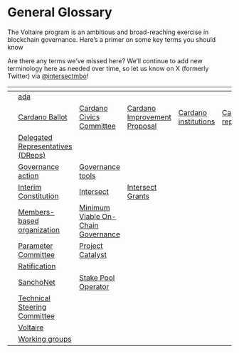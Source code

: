 # General Glossary

The Voltaire program is an ambitious and broad-reaching exercise in blockchain governance. Here’s a primer on some key terms you should know

Are there any terms we’ve missed here? We’ll continue to add new terminology here as needed over time, so let us know on X (formerly Twitter) via [@intersectmbo](https://twitter.com/IntersectMBO)!

<table data-view="cards"><thead><tr><th data-type="content-ref"></th><th></th><th></th><th></th><th></th><th></th><th></th><th></th><th></th><th></th><th></th><th></th><th></th><th data-hidden data-card-cover data-type="files"></th><th data-hidden data-card-target data-type="content-ref"></th></tr></thead><tbody><tr><td></td><td><a href="a/ada.md">ada</a></td><td></td><td></td><td></td><td></td><td></td><td></td><td></td><td></td><td></td><td></td><td></td><td><a href="../../.gitbook/assets/A.png">A.png</a></td><td><a href="a/">a</a></td></tr><tr><td></td><td><a href="c/cardano-ballot.md">Cardano Ballot</a></td><td><a href="c/cardano-civics-committee.md">Cardano Civics Committee</a></td><td><a href="../../intersect-operational-services/2025-request-for-proposal/key-terms/cardano-improvement-proposal-cip.md">Cardano Improvement Proposal</a></td><td><a href="c/cardano-institutions.md">Cardano institutions</a></td><td><a href="c/cardano-repositories.md">Cardano repositories</a></td><td><a href="../../cardano/cardano-governance/key-terms/chang-upgrade.md">Chang upgrade</a></td><td><a href="../../intersect-operational-services/2025-request-for-proposal/key-terms/cip-30.md">CIP-30</a></td><td><a href="../../intersect-operational-services/2025-request-for-proposal/key-terms/cip-95.md">CIP-95</a></td><td><a href="../../intersect-operational-services/2025-request-for-proposal/key-terms/cip-1694.md">CIP-1694</a></td><td><a href="../../cardano/cardano-governance/key-terms/constitution.md">Constitution</a></td><td><a href="../../cardano/cardano-governance/key-terms/constitutional-committee.md">Constitutional Committee</a></td><td><a href="c/constitutional-convention.md">Constitutional Convention</a></td><td><a href="../../.gitbook/assets/C (1).png">C (1).png</a></td><td><a href="c/">c</a></td></tr><tr><td></td><td><a href="../../cardano/cardano-governance/governance-roles/delegated-representatives-dreps.md">Delegated Representatives (DReps)</a></td><td></td><td></td><td></td><td></td><td></td><td></td><td></td><td></td><td></td><td></td><td></td><td><a href="../../.gitbook/assets/D.png">D.png</a></td><td><a href="d/">d</a></td></tr><tr><td></td><td><a href="../../cardano/cardano-governance/key-terms/governance-action/">Governance action</a></td><td><a href="../../cardano/cardano-governance/governance-tools/">Governance tools</a></td><td></td><td></td><td></td><td></td><td></td><td></td><td></td><td></td><td></td><td></td><td><a href="../../.gitbook/assets/G.png">G.png</a></td><td><a href="g/">g</a></td></tr><tr><td></td><td><a href="i/interim-constitution.md">Interim Constitution</a></td><td><a href="i/intersect.md">Intersect</a></td><td><a href="i/intersect-grants.md">Intersect Grants</a></td><td></td><td></td><td></td><td></td><td></td><td></td><td></td><td></td><td></td><td><a href="../../.gitbook/assets/I.png">I.png</a></td><td><a href="i/">i</a></td></tr><tr><td></td><td><a href="m/members-based-organization.md">Members-based organization</a></td><td><a href="m/minimum-viable-on-chain-governance.md">Minimum Viable On-Chain Governance</a></td><td></td><td></td><td></td><td></td><td></td><td></td><td></td><td></td><td></td><td></td><td><a href="../../.gitbook/assets/M.png">M.png</a></td><td><a href="m/">m</a></td></tr><tr><td></td><td><a href="p/parameter-committee.md">Parameter Committee</a></td><td><a href="p/project-catalyst.md">Project Catalyst</a></td><td></td><td></td><td></td><td></td><td></td><td></td><td></td><td></td><td></td><td></td><td><a href="../../.gitbook/assets/P.png">P.png</a></td><td><a href="p/">p</a></td></tr><tr><td></td><td><a href="../../cardano/cardano-governance/key-terms/ratification.md">Ratification</a></td><td></td><td></td><td></td><td></td><td></td><td></td><td></td><td></td><td></td><td></td><td></td><td><a href="../../.gitbook/assets/R.png">R.png</a></td><td><a href="r/">r</a></td></tr><tr><td></td><td><a href="../../cardano/cardano-governance/key-terms/sanchonet.md">SanchoNet</a></td><td><a href="s/stake-pool-operator.md">Stake Pool Operator</a></td><td></td><td></td><td></td><td></td><td></td><td></td><td></td><td></td><td></td><td></td><td><a href="../../.gitbook/assets/S.png">S.png</a></td><td><a href="s/">s</a></td></tr><tr><td></td><td><a href="t/technical-steering-committee.md">Technical Steering Committee</a></td><td></td><td></td><td></td><td></td><td></td><td></td><td></td><td></td><td></td><td></td><td></td><td><a href="../../.gitbook/assets/T.png">T.png</a></td><td><a href="t/">t</a></td></tr><tr><td></td><td><a href="v/voltaire.md">Voltaire</a></td><td></td><td></td><td></td><td></td><td></td><td></td><td></td><td></td><td></td><td></td><td></td><td><a href="../../.gitbook/assets/V.png">V.png</a></td><td><a href="v/">v</a></td></tr><tr><td></td><td><a href="w/working-groups.md">Working groups</a></td><td></td><td></td><td></td><td></td><td></td><td></td><td></td><td></td><td></td><td></td><td></td><td><a href="../../.gitbook/assets/W.png">W.png</a></td><td><a href="w/">w</a></td></tr></tbody></table>

